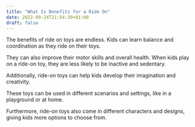 ```yaml
---
title: "What Is Benefits for a Ride On"
date: 2022-09-24T21:54:39+01:00
draft: false
---
```


The benefits of ride on toys are endless. Kids can learn balance and coordination as they ride on their toys. 

They can also improve their motor skills and overall health. When kids play on a ride-on toy, they are less likely to be inactive and sedentary. 

Additionally, ride-on toys can help kids develop their imagination and creativity. 

These toys can be used in different scenarios and settings, like in a playground or at home. 

Furthermore, ride-on toys also come in different characters and designs, giving kids more options to choose from.